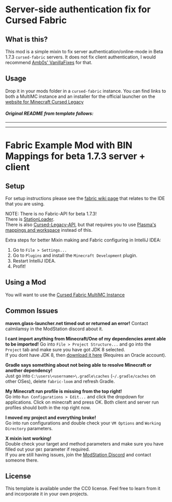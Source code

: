 
# Server-side authentication fix for Cursed Fabric
## What is this?
This mod is a simple mixin to fix server authentication/online-mode in Beta 1.7.3 `cursed-fabric` servers. It does not fix client authentication, I would recommend [Amb0s' VanillaFixes](https://github.com/Amb0s/vanilla-fixes) for that.

## Usage
Drop it in your mods folder in a `cursed-fabric` instance. You can find links to both a MultiMC instance and an installer for the official launcher on the [website for Minecraft Cursed Legacy](https://minecraft-cursed-legacy.github.io/)




#### *Original README from template follows:*
___
___
# Fabric Example Mod with BIN Mappings for beta 1.7.3 server + client

## Setup

For setup instructions please see the [fabric wiki page](https://fabricmc.net/wiki/tutorial:setup) that relates to the IDE that you are using.

NOTE: There is no Fabric-API for beta 1.7.3!  
There is [StationLoader](https://github.com/modificationstation/StationLoader).  
There is also [Cursed-Legacy-API](https://github.com/minecraft-cursed-legacy/Cursed-Legacy-API), but that requires you to use [Plasma's mappings and workspace](https://github.com/minecraft-cursed-legacy/Example-Mod) instead of this.

Extra steps for better Mixin making and Fabric configuring in IntelliJ IDEA:

1. Go to `File > Settings...`
2. Go to `Plugins` and install the `Minecraft Development` plugin.
3. Restart IntelliJ IDEA.
4. Profit!

## Using a Mod

You will want to use the [Cursed Fabric MultiMC Instance](https://github.com/calmilamsy/Cursed-Fabric-MultiMC)

## Common Issues

**maven.glass-launcher.net timed out or returned an error!**
Contact calmilamsy in the ModStation discord about it.

**I cant import anything from Minecraft/One of my dependencies arent able to be imported!**
Go into `File > Project Structure...` and go into the `Project` tab and make sure you have got JDK 8 selected.  
If you dont have JDK 8, then [download it here](https://www.oracle.com/uk/java/technologies/javase/javase-jdk8-downloads.html) (Requires an Oracle account).

**Gradle says something about not being able to resolve Minecraft or another dependency!**  
Just go into `C:\users\<username>\.gradle\caches` (`~/.gradle/caches` on other OSes), delete `fabric-loom` and refresh Gradle.

**My Minecraft run profile is missing from the top right!**  
Go into `Run Configurations > Edit...` and click the dropdown for applications. Click on minecraft and press OK. Both client and server run profiles should both in the rop right now.

**I moved my project and everything broke!**  
Go into run configurations and double check your `VM Options` and `Working Directory` parameters.

**X mixin isnt working!**  
Double check your target and method parameters and make sure you have filled out your `@At` parameter if required.  
If you are still having issues, join the [ModStation Discord](https://discord.gg/8Qky5XY) and contact someone there.

## License

This template is available under the CC0 license. Feel free to learn from it and incorporate it in your own projects.
